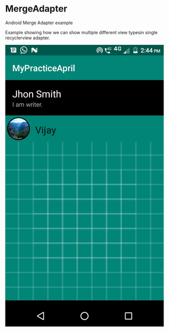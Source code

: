 # MergeAdapter
Android Merge Adapter example

Example showing how we can show multiple different view typesin single recyclerview adapter.

![ImageSliding](https://github.com/VijaySnawane/MergeAdapter/blob/master/WhatsApp%20Image%202020-04-10%20at%202.45.55%20PM.jpeg?raw=true "ImageSliding")
